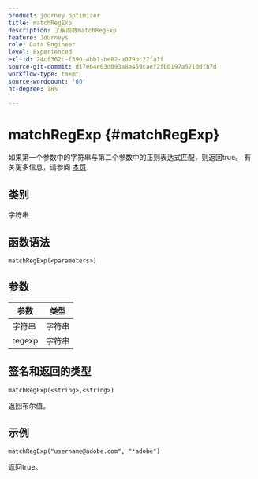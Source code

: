 ```yaml
---
product: journey optimizer
title: matchRegExp
description: 了解函数matchRegExp
feature: Journeys
role: Data Engineer
level: Experienced
exl-id: 24cf362c-f390-4bb1-be82-a079bc27fa1f
source-git-commit: d17e64e03d093a8a459caef2fb0197a5710dfb7d
workflow-type: tm+mt
source-wordcount: '60'
ht-degree: 18%

---
```


# matchRegExp {#matchRegExp}

如果第一个参数中的字符串与第二个参数中的正则表达式匹配，则返回true。 有关更多信息，请参阅 [本页](https://docs.oracle.com/javase/7/docs/api/java/util/regex/Pattern.html).

## 类别

字符串

## 函数语法

`matchRegExp(<parameters>)`

## 参数

| 参数 | 类型 |
|--- |--- |
| 字符串 | 字符串 |
| regexp | 字符串 |

## 签名和返回的类型

`matchRegExp(<string>,<string>)`

返回布尔值。

## 示例

`matchRegExp("username@adobe.com", "*adobe")`

返回true。
